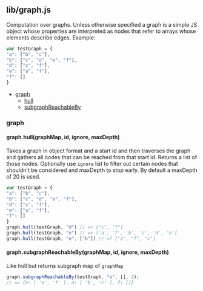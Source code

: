 ## lib/graph.js

Computation over graphs. Unless otherwise specified a graph is a simple JS
object whose properties are interpreted as nodes that refer to arrays whose
elements describe edges. Example:
```js
var testGraph = {
"a": ["b", "c"],
"b": ["c", "d", "e", "f"],
"d": ["c", "f"],
"e": ["a", "f"],
"f": []
}
```


- [graph](#graph)
  - [hull](#graph-hull)
  - [subgraphReachableBy](#graph-subgraphReachableBy)

### <a name="graph"></a>graph



#### <a name="graph-hull"></a>graph.hull(graphMap, id, ignore, maxDepth)

 Takes a graph in object format and a start id and then traverses the
 graph and gathers all nodes that can be reached from that start id.
 Returns a list of those nodes.
 Optionally use `ignore` list to filter out certain nodes that shouldn't
 be considered and maxDepth to stop early. By default a maxDepth of 20 is
 used.
 

```js
var testGraph = {
"a": ["b", "c"],
"b": ["c", "d", "e", "f"],
"d": ["c", "f"],
"e": ["a", "f"],
"f": []
}
graph.hull(testGraph, "d") // => ["c", "f"]
graph.hull(testGraph, "e") // => ['a', 'f', 'b', 'c', 'd', 'e']
graph.hull(testGraph, "e", ["b"]) // =? ["a", "f", "c"]
```

#### <a name="graph-subgraphReachableBy"></a>graph.subgraphReachableBy(graphMap, id, ignore, maxDepth)

Like hull but returns subgraph map of `graphMap`
 

```js
graph.subgraphReachableBy(testGraph, "e", [], 2);
// => {e: [ 'a', 'f' ], a: [ 'b', 'c' ], f: []}
```